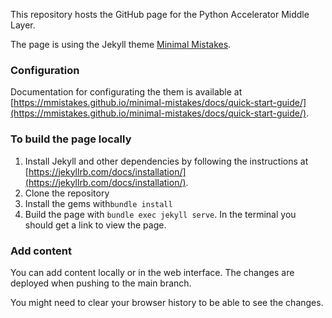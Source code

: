 This repository hosts the GitHub page for the Python Accelerator Middle Layer.

The page is using the Jekyll theme [Minimal Mistakes](https://mmistakes.github.io/minimal-mistakes/).

### Configuration

Documentation for configurating the them is available at [https://mmistakes.github.io/minimal-mistakes/docs/quick-start-guide/](https://mmistakes.github.io/minimal-mistakes/docs/quick-start-guide/).

### To build the page locally

1. Install Jekyll and other dependencies by following the instructions at [https://jekyllrb.com/docs/installation/](https://jekyllrb.com/docs/installation/).
2. Clone the repository
3. Install the gems with``bundle install``
4. Build the page with ``bundle exec jekyll serve``. In the terminal you should get a link to view the page.

### Add content

You can add content locally or in the web interface. The changes are deployed when pushing to the main branch. 

You might need to clear your browser history to be able to see the changes.
